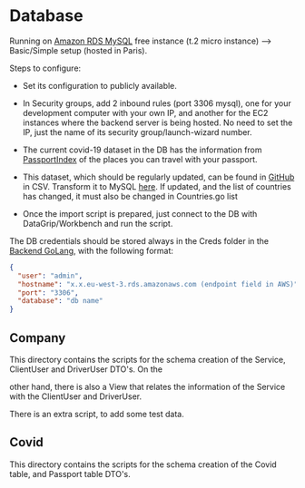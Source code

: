 # Database

Running on [Amazon RDS MySQL](https://aws.amazon.com/es/rds/mysql/) free instance (t.2 micro instance) --> Basic/Simple
setup (hosted in Paris).

Steps to configure:

* Set its configuration to publicly available.

* In Security groups, add 2 inbound rules (port 3306 mysql), one for your development computer with your own IP, and
  another for the EC2 instances where the backend server is being hosted. No need to set the IP, just the name of its
  security group/launch-wizard number.

* The current covid-19 dataset in the DB has the information from [PassportIndex](passportindex.com) of the places you
  can travel with your passport.

* This dataset, which should be regularly updated, can be found
  in [GitHub](https://github.com/ilyankou/passport-index-dataset) in CSV. Transform it to
  MySQL [here](https://www.convertcsv.com/csv-to-sql.htm). If updated, and the list of countries has changed, it must
  also be changed in Countries.go list

* Once the import script is prepared, just connect to the DB with DataGrip/Workbench and run the script.

The DB credentials should be stored always in the Creds folder in the [Backend GoLang](#backend-golang), with the
following format:

```json
{
  "user": "admin",
  "hostname": "x.x.eu-west-3.rds.amazonaws.com (endpoint field in AWS)",
  "port": "3306",
  "database": "db name"
}
```

## Company

This directory contains the scripts for the schema creation of the Service, ClientUser and DriverUser DTO's. On the

other hand, there is also a View that relates the information of the Service with the ClientUser and DriverUser.

There is an extra script, to add some test data.

## Covid

This directory contains the scripts for the schema creation of the Covid table, and Passport table DTO's. 
